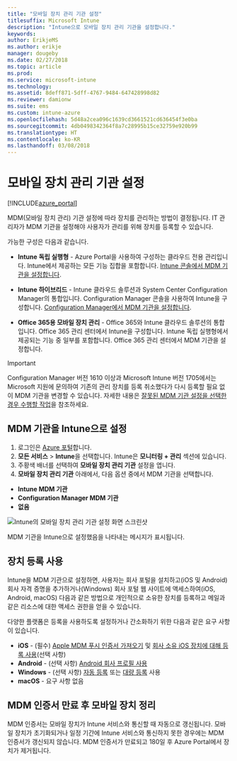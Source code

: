 ```yaml
---
title: "모바일 장치 관리 기관 설정"
titlesuffix: Microsoft Intune
description: "Intune으로 모바일 장치 관리 기관을 설정합니다."
keywords: 
author: ErikjeMS
ms.author: erikje
manager: dougeby
ms.date: 02/27/2018
ms.topic: article
ms.prod: 
ms.service: microsoft-intune
ms.technology: 
ms.assetid: 8deff871-5dff-4767-9484-647428998d82
ms.reviewer: damionw
ms.suite: ems
ms.custom: intune-azure
ms.openlocfilehash: 5d48a2cea096c1639cd3661521cd636454f3e0ba
ms.sourcegitcommit: 4db0498342364f8a7c28995b15ce32759e920b99
ms.translationtype: HT
ms.contentlocale: ko-KR
ms.lasthandoff: 03/08/2018
---
```

# <a name="set-the-mobile-device-management-authority"></a>모바일 장치 관리 기관 설정

[!INCLUDE[azure_portal](./includes/azure_portal.md)]

MDM(모바일 장치 관리) 기관 설정에 따라 장치를 관리하는 방법이 결정됩니다. IT 관리자가 MDM 기관을 설정해야 사용자가 관리를 위해 장치를 등록할 수 있습니다.

가능한 구성은 다음과 같습니다.

- **Intune 독립 실행형** - Azure Portal을 사용하여 구성하는 클라우드 전용 관리입니다. Intune에서 제공하는 모든 기능 집합을 포함합니다. [Intune 콘솔에서 MDM 기관을 설정합니다](#set-mdm-authority-to-intune).

- **Intune 하이브리드** - Intune 클라우드 솔루션과 System Center Configuration Manager의 통합입니다. Configuration Manager 콘솔을 사용하여 Intune을 구성합니다. [Configuration Manager에서 MDM 기관을 설정합니다](https://docs.microsoft.com/sccm/mdm/deploy-use/configure-intune-subscription).

- **Office 365용 모바일 장치 관리**  - Office 365와 Intune 클라우드 솔루션의 통합입니다. Office 365 관리 센터에서 Intune을 구성합니다. Intune 독립 실행형에서 제공되는 기능 중 일부를 포함합니다. Office 365 관리 센터에서 MDM 기관을 설정합니다.

>[!IMPORTANT]    
Configuration Manager 버전 1610 이상과 Microsoft Intune 버전 1705에서는 Microsoft 지원에 문의하여 기존의 관리 장치를 등록 취소했다가 다시 등록할 필요 없이 MDM 기관을 변경할 수 있습니다. 자세한 내용은 [잘못된 MDM 기관 설정을 선택한 경우 수행할 작업](/intune-classic/deploy-use/prerequisites-for-enrollment#what-to-do-if-you-choose-the-wrong-mdm-authority-setting)을 참조하세요.

## <a name="set-mdm-authority-to-intune"></a>MDM 기관을 Intune으로 설정

1. 로그인은 [Azure 포털](https://portal.azure.com)합니다.
2. **모든 서비스** > **Intune**을 선택합니다. Intune은 **모니터링 + 관리** 섹션에 있습니다.
2. 주황색 배너를 선택하여 **모바일 장치 관리 기관** 설정을 엽니다.
3. **모바일 장치 관리 기관** 아래에서, 다음 옵션 중에서 MDM 기관을 선택합니다.
  - **Intune MDM 기관**
  - **Configuration Manager MDM 기관**
  - **없음**

  ![Intune의 모바일 장치 관리 기관 설정 화면 스크린샷](media/set-mdm-auth.png)

  MDM 기관을 Intune으로 설정했음을 나타내는 메시지가 표시됩니다.

## <a name="enable-device-enrollment"></a>장치 등록 사용

Intune을 MDM 기관으로 설정하면, 사용자는 회사 포털을 설치하고(iOS 및 Android) 회사 자격 증명을 추가하거나(Windows) 회사 포털 웹 사이트에 액세스하여(iOS, Android, macOS) 다음과 같은 방법으로 개인적으로 소유한 장치를 등록하고 메일과 같은 리소스에 대한 액세스 권한을 얻을 수 있습니다.

다양한 플랫폼은 등록을 사용하도록 설정하거나 간소화하기 위한 다음과 같은 요구 사항이 있습니다.
- **iOS** - (필수) [Apple MDM 푸시 인증서 가져오기](apple-mdm-push-certificate-get.md) 및 [회사 소유 iOS 장치에 대해 등록 사용](ios-enroll.md)(선택 사항)
- **Android** - (선택 사항) [Android 회사 프로필 사용](android-enroll.md)
- **Windows** - (선택 사항) [자동 등록](windows-enroll.md) 또는 [대량 등록](windows-bulk-enroll.md) 사용
- **macOS** - 요구 사항 없음


## <a name="mobile-device-cleanup-after-mdm-certificate-expiration"></a>MDM 인증서 만료 후 모바일 장치 정리

MDM 인증서는 모바일 장치가 Intune 서비스와 통신할 때 자동으로 갱신됩니다. 모바일 장치가 초기화되거나 일정 기간에 Intune 서비스와 통신하지 못한 경우에는 MDM 인증서가 갱신되지 않습니다. MDM 인증서가 만료되고 180일 후 Azure Portal에서 장치가 제거됩니다.
